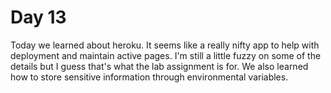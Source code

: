<h1>Day 13</h1>
Today we learned about heroku. It seems like a really nifty app to help with deployment and maintain active pages. I'm still a little fuzzy on some of the details but I guess that's what the lab assignment is for. We also learned how to store sensitive information through environmental variables. 